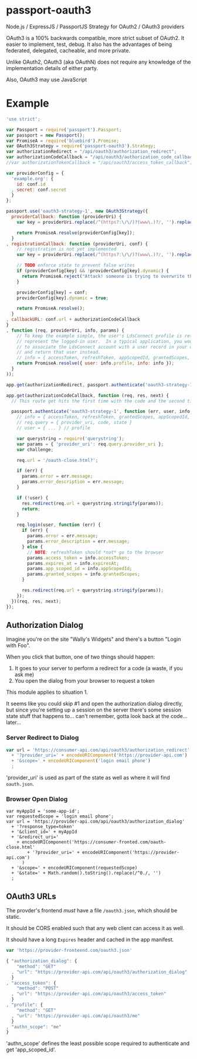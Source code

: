 passport-oauth3
===============

Node.js / ExpressJS / PassportJS Strategy for OAuth2 / OAuth3 providers


OAuth3 is a 100% backwards compatible, more strict subset of OAuth2.
It easier to implement, test, debug.
It also has the advantages of being federated, delegated, cacheable, and more private.

Unlike OAuth2, OAuth3 (aka OAuthN) does not require any knowledge of the
implementation details of either party.

Also, OAuth3 may use JavaScript 

Example
=======

```javascript
'use strict';

var Passport = require('passport').Passport;
var passport = new Passport();
var PromiseA = require('bluebird').Promise;
var OAuth3Strategy = require('passport-oauth3').Strategy;
var authorizationRedirect = "/api/oauth3/authorization_redirect";
var authorizationCodeCallback = "/api/oauth3/authorization_code_callback";
//var authorizationTokenCallback = "/api/oauth3/access_token_callback";

var providerConfig = {
  'example.org': {
    id: conf.id
  , secret: conf.secret
  }
};

passport.use('oauth3-strategy-1', new OAuth3Strategy({
  providerCallback: function (providerUri) {
    var key = providerUri.replace(/^(https?:\/\/)?(www\.)?/, '').replace(/\/$/, '');

    return PromiseA.resolve(providerConfig[key]);
  }
, registrationCallback: function (providerUri, conf) {
    // registration is not yet implemented
    var key = providerUri.replace(/^(https?:\/\/)?(www\.)?/, '').replace(/\/$/, '');

    // TODO enforce state to prevent false writes
    if (providerConfig[key] && !providerConfig[key].dynamic) {
      return PromiseA.reject("Attack! someone is trying to overwrite the config");
    }

    providerConfig[key] = conf;
    providerConfig[key].dynamic = true;

    return PromiseA.resolve();
  }
, callbackURL: conf.url + authorizationCodeCallback 
}
, function (req, providerUri, info, params) {
    // To keep the example simple, the user's LdsConnect profile is returned to
    // represent the logged-in user.  In a typical application, you would want
    // to associate the LdsConnect account with a user record in your database,
    // and return that user instead.
    // info = { accessToken, refreshToken, appScopedId, grantedScopes, profile }
    return PromiseA.resolve({ user: info.profile, info: info });
  }
));

app.get(authorizationRedirect, passport.authenticate('oauth3-strategy-1'));

app.get(authorizationCodeCallback, function (req, res, next) {
  // This route get hits the first time with the code and the second time with access_token

  passport.authenticate('oauth3-strategy-1', function (err, user, info, status) {
    // info = { accessToken, refreshToken, grantedScopes, appScopedId, profile }
    // req.query = { provider_uri, code, state }
    // user = { ... } // profile

    var querystring = require('querystring');
    var params = { 'provider_uri': req.query.provider_uri };
    var challenge;

    req.url = '/oauth-close.html?';

    if (err) {
      params.error = err.message;
      params.error_description = err.message;
    }

    if (!user) {
      res.redirect(req.url + querystring.stringify(params));
      return;
    }

    req.login(user, function (err) {
      if (err) {
        params.error = err.message;
        params.error_description = err.message;
      } else {
        // NOTE: refreshToken should *not* go to the browser
        params.access_token = info.accessToken;
        params.expires_at = info.expiresAt;
        params.app_scoped_id = info.appScopedId;
        params.granted_scopes = info.grantedScopes;
      }

      res.redirect(req.url + querystring.stringify(params));
    });
  })(req, res, next);
});
```

Authorization Dialog
-------------------

Imagine you're on the site "Wally's Widgets" and there's a button "Login with Foo".

When you click that button, one of two things should happen:

1. It goes to your server to perform a redirect for a code (a waste, if you ask me)
2. You open the dialog from your browser to request a token

This module applies to situation 1.

It seems like you could skip #1 and open the authorization dialog directly,
but since you're setting up a session on the server there's some session state
stuff that happens to... can't remember, gotta look back at the code... later...

### Server Redirect to Dialog

```javascript
var url = 'https://consumer-api.com/api/oauth3/authorization_redirect'
  + '?provider_uri=' + encodeURIComponent('https://provider-api.com')
  + '&scope=' + encodeURIComponent('login email phone')
  ;
```

'provider_uri' is used as part of the state as well as where it will find `oauth.json`.

### Browser Open Dialog

```
var myAppId = 'some-app-id';
var requestedScope = 'login email phone';
var url = 'https://provider-api.com/api/oauth3/authorization_dialog'
  + '?response_type=token'
  + '&client_id=' + myAppId
  + '&redirect_uri='
    + encodeURIComponent('https://consumer-fronted.com/oauth-close.html'
        + '?provider_uri=' + encodeURIComponent('https://provider-api.com')
      )
  + '&scope=' + encodeURIComponent(requestedScope)
  + '&state=' + Math.random().toString().replace(/^0./, '')
  ;
```

OAuth3 URLs
-----------

The provder's frontend *must* have a file `/oauth3.json`, which should be static.

It should be CORS enabled such that any web client can access it as well.

It should have a long `Expires` header and cached in the app manifest.

```javascript
var 'https://provider-fronteend.com/oauth3.json'
```

```javascript
{ "authorization_dialog": {
    "method": "GET"
  , "url": "https://provider-api.com/api/oauth3/authorization_dialog"
  }
, "access_token": {
    "method": "POST"
  , "url": "https://provider-api.com/api/oauth3/access_token"
  }
, "profile": {
    "method": "GET"
  , "url": "https://provider-api.com/api/oauth3/me"
  }
, "authn_scope": "me"
}
```

'authn_scope' defines the least possible scope required to authenticate
and get 'app_scoped_id'. 
